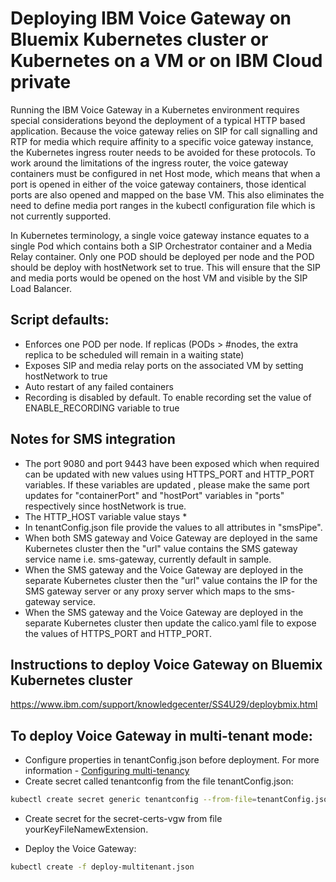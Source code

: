 # Deploying IBM Voice Gateway on Bluemix Kubernetes cluster or Kubernetes on a VM or on IBM Cloud private
Running the IBM Voice Gateway in a Kubernetes environment requires special considerations beyond the deployment of a typical HTTP based application. Because the voice gateway relies on SIP for call signalling and RTP for media which require affinity to a specific voice gateway instance, the Kubernetes ingress router needs to be avoided for these protocols. To work around the limitations of the ingress router, the voice gateway containers must be configured in net Host mode, which means that when a port is opened in either of the voice gateway containers, those identical ports are also opened and mapped on the base VM. This also eliminates the need to define media port ranges in the kubectl configuration file which is not currently supported.

In Kubernetes terminology, a single voice gateway instance equates to a single Pod which contains both a SIP Orchestrator container and a Media Relay container. Only one POD should be deployed per node and the POD should be deploy with hostNetwork set to true. This will ensure that the SIP and media ports would be opened on the host VM and visible by the SIP Load Balancer.  

## Script defaults:

* Enforces one POD per node. If replicas (PODs > #nodes, the extra replica to be scheduled will remain in a waiting state)
* Exposes SIP and media relay ports on the associated VM by setting hostNetwork to true
* Auto restart of any failed containers
* Recording is disabled by default. To enable recording set the value of ENABLE_RECORDING variable to true

## Notes for SMS integration
* The port 9080 and port 9443 have been exposed which when required can be updated with new values using HTTPS_PORT and HTTP_PORT variables.
  If these variables are updated , please make the same port updates for "containerPort" and "hostPort" variables in "ports" respectively since hostNetwork is true.
* The HTTP_HOST variable value stays *
* In tenantConfig.json file provide the values to all attributes in "smsPipe".
* When both SMS gateway and Voice Gateway are deployed in the same Kubernetes cluster then the "url" value contains the SMS gateway service name i.e. sms-gateway, currently default in sample.
* When the SMS gateway and the Voice Gateway are deployed in the separate Kubernetes cluster then the "url" value contains the IP for the SMS gateway server or any proxy server which maps to the sms-gateway service.
* When the SMS gateway and the Voice Gateway are deployed in the separate Kubernetes cluster then update the calico.yaml file to expose the values of HTTPS_PORT and HTTP_PORT.


## Instructions to deploy Voice Gateway on Bluemix Kubernetes cluster

https://www.ibm.com/support/knowledgecenter/SS4U29/deploybmix.html

## To deploy Voice Gateway in multi-tenant mode:

* Configure properties in tenantConfig.json before deployment. For more information - [Configuring multi-tenancy](https://www.ibm.com/support/knowledgecenter/SS4U29/multitenancy.html)
* Create secret called tenantconfig from the file tenantConfig.json:

```bash
kubectl create secret generic tenantconfig --from-file=tenantConfig.json
```

* Create secret for the secret-certs-vgw from file yourKeyFileNamewExtension.

* Deploy the Voice Gateway:

```bash
kubectl create -f deploy-multitenant.json
```